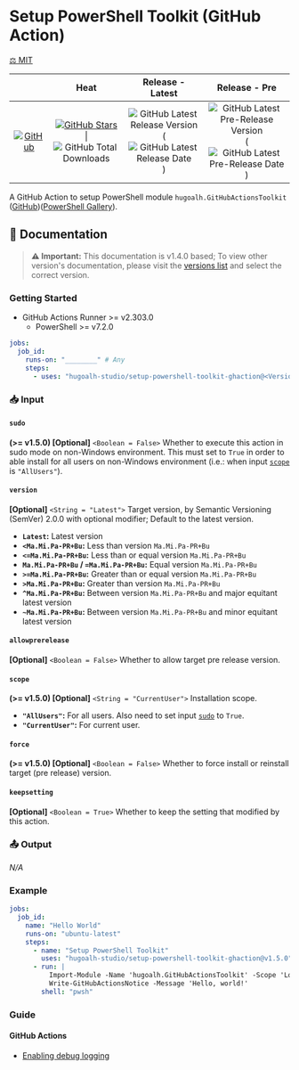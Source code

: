# Setup PowerShell Toolkit (GitHub Action)

[⚖️ MIT](./LICENSE.md)

|  | **Heat** | **Release - Latest** | **Release - Pre** |
|:-:|:-:|:-:|:-:|
| [![GitHub](https://img.shields.io/badge/GitHub-181717?logo=github&logoColor=ffffff&style=flat-square "GitHub")](https://github.com/hugoalh-studio/setup-powershell-toolkit-ghaction) | [![GitHub Stars](https://img.shields.io/github/stars/hugoalh-studio/setup-powershell-toolkit-ghaction?label=&logoColor=ffffff&style=flat-square "GitHub Stars")](https://github.com/hugoalh-studio/setup-powershell-toolkit-ghaction/stargazers) \| ![GitHub Total Downloads](https://img.shields.io/github/downloads/hugoalh-studio/setup-powershell-toolkit-ghaction/total?label=&style=flat-square "GitHub Total Downloads") | ![GitHub Latest Release Version](https://img.shields.io/github/release/hugoalh-studio/setup-powershell-toolkit-ghaction?sort=semver&label=&style=flat-square "GitHub Latest Release Version") (![GitHub Latest Release Date](https://img.shields.io/github/release-date/hugoalh-studio/setup-powershell-toolkit-ghaction?label=&style=flat-square "GitHub Latest Release Date")) | ![GitHub Latest Pre-Release Version](https://img.shields.io/github/release/hugoalh-studio/setup-powershell-toolkit-ghaction?include_prereleases&sort=semver&label=&style=flat-square "GitHub Latest Pre-Release Version") (![GitHub Latest Pre-Release Date](https://img.shields.io/github/release-date-pre/hugoalh-studio/setup-powershell-toolkit-ghaction?label=&style=flat-square "GitHub Latest Pre-Release Date")) |

A GitHub Action to setup PowerShell module `hugoalh.GitHubActionsToolkit` ([GitHub](https://github.com/hugoalh-studio/ghactions-toolkit-powershell))([PowerShell Gallery](https://www.powershellgallery.com/packages/hugoalh.GitHubActionsToolkit)).

## 📓 Documentation

> **⚠️ Important:** This documentation is v1.4.0 based; To view other version's documentation, please visit the [versions list](https://github.com/hugoalh-studio/setup-powershell-toolkit-ghaction/tags) and select the correct version.

### Getting Started

- GitHub Actions Runner >= v2.303.0
  - PowerShell >= v7.2.0

```yml
jobs:
  job_id:
    runs-on: "________" # Any
    steps:
      - uses: "hugoalh-studio/setup-powershell-toolkit-ghaction@<Version>"
```

### 📥 Input

#### `sudo`

**(>= v1.5.0) \[Optional\]** `<Boolean = False>` Whether to execute this action in sudo mode on non-Windows environment. This must set to `True` in order to able install for all users on non-Windows environment (i.e.: when input [`scope`](#scope) is `"AllUsers"`).

#### `version`

**\[Optional\]** `<String = "Latest">` Target version, by Semantic Versioning (SemVer) 2.0.0 with optional modifier; Default to the latest version.

- **`Latest`:** Latest version
- **`<Ma.Mi.Pa-PR+Bu`:** Less than version `Ma.Mi.Pa-PR+Bu`
- **`<=Ma.Mi.Pa-PR+Bu`:** Less than or equal version `Ma.Mi.Pa-PR+Bu`
- **`Ma.Mi.Pa-PR+Bu` / `=Ma.Mi.Pa-PR+Bu`:** Equal version `Ma.Mi.Pa-PR+Bu`
- **`>=Ma.Mi.Pa-PR+Bu`:** Greater than or equal version `Ma.Mi.Pa-PR+Bu`
- **`>Ma.Mi.Pa-PR+Bu`:** Greater than version `Ma.Mi.Pa-PR+Bu`
- **`^Ma.Mi.Pa-PR+Bu`:** Between version `Ma.Mi.Pa-PR+Bu` and major equitant latest version
- **`~Ma.Mi.Pa-PR+Bu`:** Between version `Ma.Mi.Pa-PR+Bu` and minor equitant latest version

#### `allowprerelease`

**\[Optional\]** `<Boolean = False>` Whether to allow target pre release version.

#### `scope`

**(>= v1.5.0) \[Optional\]** `<String = "CurrentUser">` Installation scope.

- **`"AllUsers"`:** For all users. Also need to set input [`sudo`](#sudo) to `True`.
- **`"CurrentUser"`:** For current user.

#### `force`

**(>= v1.5.0) \[Optional\]** `<Boolean = False>` Whether to force install or reinstall target (pre release) version.

#### `keepsetting`

**\[Optional\]** `<Boolean = True>` Whether to keep the setting that modified by this action.

### 📤 Output

*N/A*

### Example

```yml
jobs:
  job_id:
    name: "Hello World"
    runs-on: "ubuntu-latest"
    steps:
      - name: "Setup PowerShell Toolkit"
        uses: "hugoalh-studio/setup-powershell-toolkit-ghaction@v1.5.0"
      - run: |
          Import-Module -Name 'hugoalh.GitHubActionsToolkit' -Scope 'Local'
          Write-GitHubActionsNotice -Message 'Hello, world!'
        shell: "pwsh"
```

### Guide

#### GitHub Actions

- [Enabling debug logging](https://docs.github.com/en/actions/monitoring-and-troubleshooting-workflows/enabling-debug-logging)
